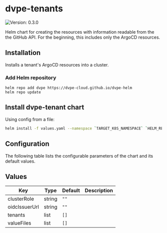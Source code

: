 # dvpe-tenants

![Version: 0.3.0](https://img.shields.io/badge/Version-0.3.0-informational?style=flat-square)

Helm chart for creating the resources with information readable from the the GitHub API. For the beginning, this includes only the ArgoCD resources.

## Installation
Installs a tenant's ArgoCD resources into a cluster.

### Add Helm repository

```shell
helm repo add dvpe https://dvpe-cloud.github.io/dvpe-helm
helm repo update
```

## Install dvpe-tenant chart

Using config from a file:

```bash
helm install -f values.yaml --namespace `TARGET_K8S_NAMESPACE` `HELM_RELEASE_NAME` dvpe/dvpe-tenant
```

## Configuration

The following table lists the configurable parameters of the chart and its default values.

## Values

| Key | Type | Default | Description |
|-----|------|---------|-------------|
| clusterRole | string | `""` |  |
| oidcIssuerUrl | string | `""` |  |
| tenants | list | `[]` |  |
| valueFiles | list | `[]` |  |

